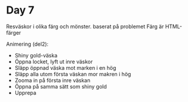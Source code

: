 # Day 7
Resväskor i olika färg och mönster. baserat på problemet
Färg är HTML-färger

Animering (del2):
* Shiny gold-väska
* Öppna locket, lyft ut inre väskor
* Släpp öppnad väska mot marken i en hög
* Släpp alla utom första väskan mor makren i hög
* Zooma in på första inre väskan
* Öppna på samma sätt som shiny gold
* Upprepa